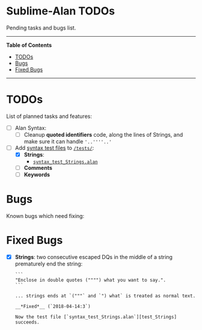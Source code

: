 # Sublime-Alan TODOs

Pending tasks and bugs list.


-----

**Table of Contents**

<!-- MarkdownTOC autolink="true" bracket="round" autoanchor="false" lowercase="only_ascii" uri_encoding="true" levels="1,2,3" -->

- [TODOs](#todos)
- [Bugs](#bugs)
- [Fixed Bugs](#fixed-bugs)

<!-- /MarkdownTOC -->

-----

# TODOs

List of planned tasks and features:

- [ ] Alan Syntax:
    + [ ] Cleanup __quoted identifiers__ code, along the lines of Strings, and make sure it can handle `'..''''..'`
- [ ] Add [syntax test files][ST3Docs syntax test] to [`/tests/`][tests]:
    + [x] __Strings__:
        * [`syntax_test_Strings.alan`][test_Strings]
    + [ ] __Comments__
    + [ ] __Keywords__

[ST3Docs syntax test]: https://www.sublimetext.com/docs/3/syntax.html#testing

[tests]: ./tests/ "See 'tests' folder"
[test_Strings]: ./tests/syntax_test_Strings.alan "Open file..."

# Bugs

Known bugs which need fixing:


# Fixed Bugs

- [x] __Strings__: two consecutive escaped DQs in the middle of a string prematurely end the string:

      ```
      "Enclose in double quotes ("""") what you want to say.".
      ```

      ... strings ends at `("""` and `") what` is treated as normal text.

      __*Fixed*__ (`2018-04-14:3`)

      Now the test file [`syntax_test_Strings.alan`][test_Strings] succeeds.
